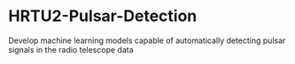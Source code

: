 # HRTU2-Pulsar-Detection
Develop machine learning models capable of automatically detecting pulsar signals in the radio telescope data
